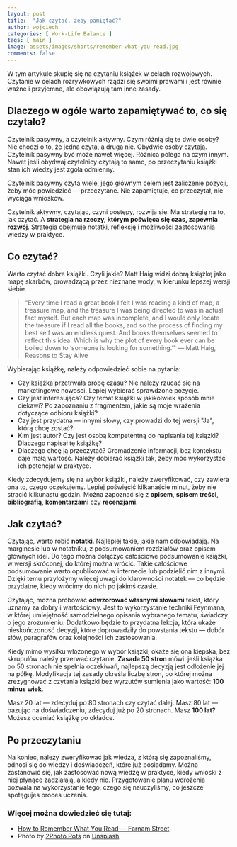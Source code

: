 ```yaml
---
layout: post
title:  "Jak czytać, żeby pamiętać?"
author: wojciech
categories: [ Work-Life Balance ]
tags: [ main ]
image: assets/images/shorts/remember-what-you-read.jpg
comments: false
---
```

W tym artykule skupię się na czytaniu książek w celach rozwojowych. Czytanie w celach rozrywkowych rządzi się swoimi
prawami i jest równie ważne i przyjemne, ale obowiązują tam inne zasady.

## Dlaczego w ogóle warto zapamiętywać to, co się czytało?

Czytelnik pasywny, a czytelnik aktywny. Czym różnią się te dwie osoby? Nie chodzi o to, że jedna czyta, a druga nie.
Obydwie osoby czytają. Czytelnik pasywny być może nawet więcej. Różnica polega na czym innym. Nawet jeśli
obydwaj czytelnicy czytają to samo, po przeczytaniu książki stan ich wiedzy jest zgoła odmienny.

Czytelnik pasywny czyta wiele, jego głównym celem jest zaliczenie pozycji, żeby móc powiedzieć — przeczytane. Nie
zapamiętuje, co przeczytał, nie wyciąga wniosków.

Czytelnik aktywny, czytając, czyni postępy, rozwija się. Ma strategię na to, jak czytać. A **strategia na rzeczy, którym
poświęca się czas, zapewnia rozwój**. Strategia obejmuje notatki, refleksję i możliwości zastosowania wiedzy w praktyce.

## Co czytać?

Warto czytać dobre książki. Czyli jakie? Matt Haig widzi dobrą książkę jako mapę skarbów, prowadzącą przez nieznane
wody, w kierunku lepszej wersji siebie.

> "Every time I read a great book I felt I was reading a kind of map, a treasure map, and the treasure I was being
> directed to was in actual fact myself. But each map was incomplete, and I would only locate the treasure if I read all
> the books, and so the process of finding my best self was an endless quest. And books themselves seemed to reflect
> this idea. Which is why the plot of every book ever can be boiled down to ‘someone is looking for something.’" — Matt
> Haig, Reasons to Stay Alive

Wybierając książkę, należy odpowiedzieć sobie na pytania:

- Czy książka przetrwała próbę czasu? Nie należy rzucać się na marketingowe nowości. Lepiej wybierać sprawdzone pozycje.
- Czy jest interesująca? Czy temat książki w jakikolwiek sposób mnie ciekawi? Po zapoznaniu z fragmentem, jakie są moje
  wrażenia dotyczące odbioru książki?
- Czy jest przydatna — innymi słowy, czy prowadzi do tej wersji "Ja", którą chcę zostać?
- Kim jest autor? Czy jest osobą kompetentną do napisania tej książki? Dlaczego napisał tę książkę?
- Dlaczego chcę ją przeczytać? Gromadzenie informacji, bez kontekstu daje małą wartość. Należy dobierać książki tak,
  żeby móc wykorzystać ich potencjał w praktyce.

Kiedy zdecydujemy się na wybór książki, należy zweryfikować, czy zawiera ona to, czego oczekujemy. Lepiej poświęcić
kilkanaście minut, żeby nie stracić kilkunastu godzin. Można zapoznać się z **opisem**, **spisem treści**,
**bibliografią**, **komentarzami** czy **recenzjami**.

## Jak czytać?

Czytając, warto robić **notatki**. Najlepiej takie, jakie nam odpowiadają. Na marginesie lub w notatniku, z
podsumowaniem rozdziałów oraz opisem głównych idei. Do tego można dołączyć całościowe podsumowanie książki, w wersji
skróconej, do której można wrócić. Takie całościowe podsumowanie warto opublikować w internecie lub podzielić nim z
innymi. Dzięki temu przyłożymy więcej uwagi do klarowności notatek — co będzie przydatne, kiedy wrócimy do nich po
jakimś czasie.

Czytając, można próbować **odwzorować własnymi słowami** tekst, który uznamy za dobry i wartościowy. Jest to
wykorzystanie techniki Feynmana, w której umiejętność samodzielnego opisania wybranego tematu, świadczy o jego
zrozumieniu.
Dodatkowo będzie to przydatna lekcja, która ukaże nieskończoność decyzji, które doprowadziły do powstania tekstu — dobór
słów, paragrafów oraz kolejności ich zastosowania.

Kiedy mimo wysiłku włożonego w wybór książki, okaże się ona kiepska, bez skrupułów należy przerwać czytanie.
**Zasada 50 stron** mówi: jeśli książka po 50 stronach nie spełnia oczekiwań,
najlepszą decyzją jest odłożenie jej na półkę. Modyfikacja tej zasady określa liczbę stron, po której można zrezygnować
z czytania książki bez wyrzutów sumienia jako wartość: **100 minus wiek**.

Masz 20 lat — zdecyduj po 80 stronach czy czytać dalej. Masz 80 lat — bazując na doświadczeniu, zdecyduj już po 20
stronach. Masz **100 lat?** Możesz oceniać książkę po okładce.

## Po przeczytaniu

Na koniec, należy zweryfikować jak wiedza, z którą się zapoznaliśmy, odnosi się do wiedzy i doświadczeń, które już
posiadamy. Można zastanowić się, jak zastosować nową wiedzę w praktyce, kiedy wnioski z niej płynące zadziałają, a kiedy
nie. Przygotowanie planu wdrożenia pozwala na wykorzystanie tego, czego się nauczyliśmy, co jeszcze spotęgujes proces
uczenia.

### Więcej można dowiedzieć się tutaj:

- [How to Remember What You Read — Farnam Street](https://fs.blog/remember-books/)
- Photo
  by <a href="https://unsplash.com/@2photopots?utm_source=unsplash&utm_medium=referral&utm_content=creditCopyText">
  2Photo Pots</a>
  on <a href="https://unsplash.com/photos/vT9SSvrAncY?utm_source=unsplash&utm_medium=referral&utm_content=creditCopyText">
  Unsplash</a>
  